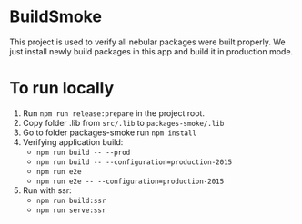 # BuildSmoke

This project is used to verify all nebular packages were built properly.
We just install newly build packages in this app and build it in production mode.

# To run locally
1. Run `npm run release:prepare` in the project root.
2. Copy folder .lib from `src/.lib` to `packages-smoke/.lib`
3. Go to folder packages-smoke run `npm install`
4. Verifying application build:
     - `npm run build -- --prod`
     - `npm run build -- --configuration=production-2015`
     - `npm run e2e`
     - `npm run e2e -- --configuration=production-2015`
5. Run with ssr:
     - `npm run build:ssr`
     - `npm run serve:ssr`
